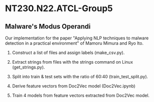 # NT230.N22.ATCL-Group5
## Malware's Modus Operandi
Our implementation for the paper "Applying NLP techniques to malware detection in a practical environment" of Mamoru Mimura and Ryo Ito.

1. Construct a list of files and assign labels (make_csv.py).

2. Extract strings from files with the strings command on Linux (get_strings.py).

3. Split into train & test sets with the ratio of 60:40 (train_test_split.py).

4. Derive feature vectors from Doc2Vec model (Doc2Vec.ipynb)

5. Train 4 models from feature vectors extracted from Doc2Vec model.
